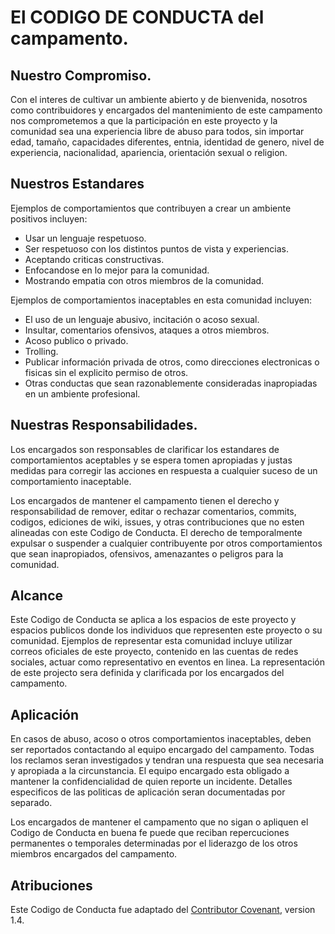 # El CODIGO DE CONDUCTA del campamento.

## Nuestro Compromiso.

Con el interes de cultivar un ambiente abierto y de bienvenida, nosotros como contribuidores y encargados del mantenimiento de este campamento nos comprometemos a que la participación en este proyecto y la comunidad sea  una experiencia libre de abuso para todos, sin importar  edad, tamaño, capacidades diferentes, entnia, identidad de genero, nivel de experiencia, nacionalidad, apariencia, orientación sexual o religion.

## Nuestros Estandares

Ejemplos de comportamientos que contribuyen a crear un ambiente positivos incluyen:

- Usar un lenguaje respetuoso.
- Ser respetuoso con los distintos puntos de vista y experiencias.
- Aceptando criticas constructivas.
- Enfocandose en lo mejor para la comunidad.
- Mostrando empatia con otros miembros de la comunidad.

Ejemplos de comportamientos inaceptables en esta comunidad incluyen:

- El uso de un lenguaje abusivo, incitación o acoso sexual.
- Insultar, comentarios ofensivos, ataques a otros miembros.
- Acoso publico o privado.
- Trolling.
- Publicar información privada de otros, como direcciones electronicas o fisicas sin el explicito permiso de otros.
- Otras conductas que sean razonablemente consideradas inapropiadas en un ambiente profesional.

## Nuestras Responsabilidades.

Los encargados son responsables de clarificar los estandares de comportamientos aceptables y se espera tomen apropiadas y justas medidas para corregir las acciones en respuesta a cualquier suceso de un comportamiento inaceptable.

Los encargados de mantener el campamento tienen el derecho y responsabilidad de remover, editar o rechazar comentarios, commits, codigos, ediciones de wiki, issues, y otras contribuciones que no esten alineadas con este Codigo de Conducta.
El derecho de temporalmente expulsar o suspender a cualquier contribuyente por otros comportamientos que sean inapropiados, ofensivos, amenazantes o peligros para la comunidad.

## Alcance

Este Codigo de Conducta se aplica a los espacios de este proyecto y espacios publicos donde los individuos que representen este proyecto o su comunidad.
Ejemplos de representar esta comunidad incluye utilizar correos oficiales de este proyecto, contenido en las cuentas de redes sociales, actuar como representativo en eventos en linea.
La representación de este projecto sera definida y clarificada por los encargados del campamento.


## Aplicación

En casos de abuso, acoso o otros comportamientos inaceptables, deben ser reportados contactando al equipo encargado del campamento.
Todas los reclamos seran investigados y tendran una respuesta que sea necesaria y apropiada a la circunstancia.
El equipo encargado esta obligado a mantener la confidencialidad de quien reporte un incidente.
Detalles especificos de las politicas de aplicación seran documentadas por separado.

Los encargados de mantener el campamento que no sigan o apliquen el Codigo de Conducta en buena fe puede que reciban repercuciones permanentes o temporales determinadas por el liderazgo de los otros miembros encargados del campamento.



## Atribuciones
Este Codigo de Conducta fue adaptado del [Contributor Covenant](http://contributor-covenant.org/), version 1.4.



